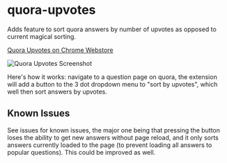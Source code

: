 # quora-upvotes
Adds feature to sort quora answers by number of upvotes as opposed to current magical sorting.

[Quora Upvotes on Chrome Webstore](https://chrome.google.com/webstore/detail/quora-upvotes/hanbagoelhifoljgclgogadiimggibep)

![Quora Upvotes Screenshot](http://pasteboard.co/1bduPn9S.png)

Here's how it works: navigate to a question page on quora, the extension will add a button to the 3 dot dropdown menu to "sort by upvotes", which well then sort answers by upvotes.

## Known Issues

See issues for known issues, the major one being that pressing the button loses the ability to get new answers without page reload, and it only sorts answers currently loaded to the page (to prevent loading all answers to popular questions).  This could be improved as well.
